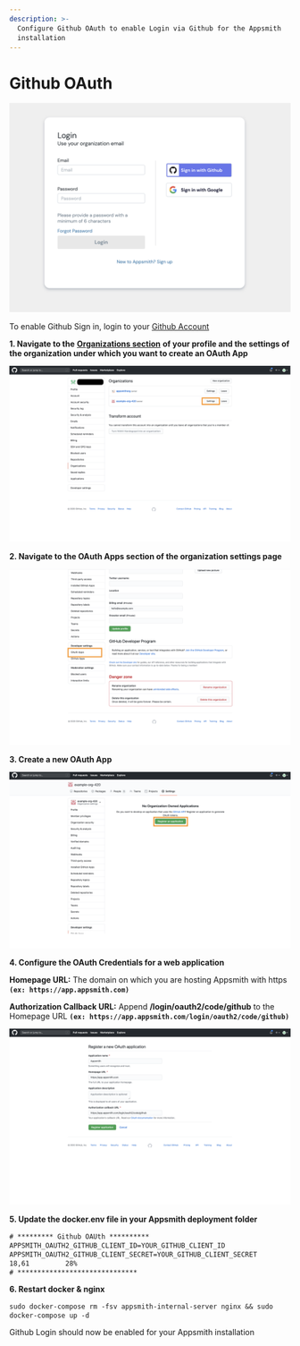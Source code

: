 ```yaml
---
description: >-
  Configure Github OAuth to enable Login via Github for the Appsmith
  installation
---
```


# Github OAuth

![](../.gitbook/assets/github-login.png)

To enable Github Sign in, login to your [Github Account](https://github.com)

**1. Navigate to the** [**Organizations section**](https://github.com/settings/organizations) **of your profile and the settings of the organization under which you want to create an OAuth App**

![Click to expand](../.gitbook/assets/github-orgs.png)

**2. Navigate to the OAuth Apps section of the organization settings page**

![Click to expand](../.gitbook/assets/github-oauth-apps.png)

**3. Create a new OAuth App**

![Click to expand](../.gitbook/assets/github-reg-app.png)

**4. Configure the OAuth Credentials for a web application**

**Homepage URL:** The domain on which you are hosting Appsmith with https **`(ex: https://app.appsmith.com)`**

**Authorization Callback URL:** Append **/login/oauth2/code/github** to the Homepage URL **`(ex: https://app.appsmith.com/login/oauth2/code/github)`**

![Click to expand](../.gitbook/assets/github-app-config.png)

**5. Update the docker.env file in your Appsmith deployment folder**

```text
# ********* Github OAUth **********
APPSMITH_OAUTH2_GITHUB_CLIENT_ID=YOUR_GITHUB_CLIENT_ID
APPSMITH_OAUTH2_GITHUB_CLIENT_SECRET=YOUR_GITHUB_CLIENT_SECRET                                                                                                                          18,61         28%
# ******************************
```

**6. Restart docker & nginx**

```text
sudo docker-compose rm -fsv appsmith-internal-server nginx && sudo docker-compose up -d
```

Github Login should now be enabled for your Appsmith installation

